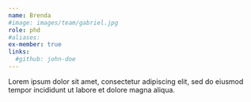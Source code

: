 ```yaml
---
name: Brenda
#image: images/team/gabriel.jpg
role: phd
#aliases:
ex-member: true
links:
  #github: john-doe
---
```


Lorem ipsum dolor sit amet, consectetur adipiscing elit, sed do eiusmod tempor incididunt ut labore et dolore magna aliqua.